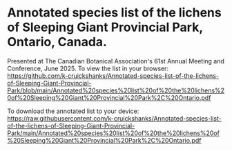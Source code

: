 # Annotated species list of the lichens of Sleeping Giant Provincial Park, Ontario, Canada. 
Presented at The Canadian Botanical Association's 61st Annual Meeting and Conference, June 2025.
To view the list in your browser: https://github.com/k-cruickshanks/Annotated-species-list-of-the-lichens-of-Sleeping-Giant-Provincial-Park/blob/main/Annotated%20species%20list%20of%20the%20lichens%20of%20Sleeping%20Giant%20Provincial%20Park%2C%20Ontario.pdf

To download the annotated list to your device: https://raw.githubusercontent.com/k-cruickshanks/Annotated-species-list-of-the-lichens-of-Sleeping-Giant-Provincial-Park/main/Annotated%20species%20list%20of%20the%20lichens%20of%20Sleeping%20Giant%20Provincial%20Park%2C%20Ontario.pdf

